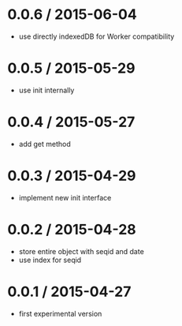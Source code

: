 0.0.6 / 2015-06-04
==================

* use directly indexedDB for Worker compatibility

0.0.5 / 2015-05-29
==================

* use init internally

0.0.4 / 2015-05-27
==================

* add get method

0.0.3 / 2015-04-29
==================

* implement new init interface

0.0.2 / 2015-04-28
==================

* store entire object with seqid and date
* use index for seqid

0.0.1 / 2015-04-27
==================

* first experimental version